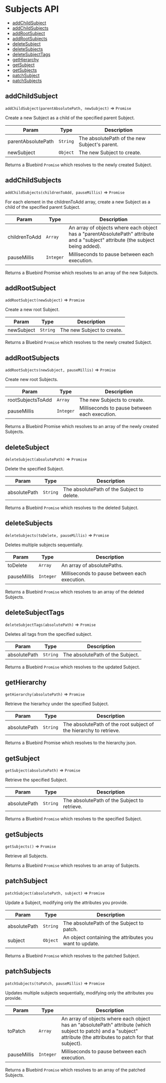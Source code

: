 # Subjects API

- [addChildSubject](#addchildsubject)
- [addChildSubjects](#addchildsubjects)
- [addRootSubject](#addrootsubject)
- [addRootSubjects](#addrootsubjects)
- [deleteSubject](#deletesubject)
- [deleteSubjects](#deletesubjects)
- [deleteSubjectTags](#deletesubjecttags)
- [getHierarchy](#gethierarchy})
- [getSubject](#getsubject)
- [getSubjects](#getsubjects)
- [patchSubject](#patchsubject)
- [patchSubjects](#patchsubjects)


## addChildSubject
`addChildSubject(parentAbsolutePath, newSubject)` => `Promise`

Create a new Subject as a child of the specified parent Subject.

| Param | Type | Description |
| --- | --- | --- |
| parentAbsolutePath | `String` | The absolutePath of the new Subject's parent. |
| newSubject | `Object` | The new Subject to create. |

Returns a Bluebird `Promise` which resolves to the newly created Subject.


## addChildSubjects
`addChildSubjects(childrenToAdd, pauseMillis)` => `Promise`

For each element in the childrenToAdd array, create a new Subject as a child
of the specified parent Subject.

| Param | Type | Description |
| --- | --- | --- |
| childrenToAdd | `Array` | An array of objects where each object has a "parentAbsolutePath" attribute and a "subject" attribute (the subject being added). |
| pauseMillis | `Integer` | Milliseconds to pause between each execution. |

Returns a Bluebird Promise which resolves to an array of the new Subjects.


## addRootSubject
`addRootSubject(newSubject)` => `Promise`

Create a new root Subject.

| Param | Type | Description |
| --- | --- | --- |
| newSubject | `String` | The new Subject to create. |

Returns a Bluebird `Promise` which resolves to the newly created Subject.


## addRootSubjects
`addRootSubjects(newSubject, pauseMillis)` => `Promise`

Create new root Subjects.

| Param | Type | Description |
| --- | --- | --- |
| rootSubjectsToAdd | `Array` | The new Subjects to create. |
| pauseMillis | `Integer` | Milliseconds to pause between each execution. |

Returns a Bluebird Promise which resolves to an array of the newly created
Subjects.


## deleteSubject
`deleteSubject(absolutePath)` => `Promise`

Delete the specified Subject.

| Param | Type | Description |
| --- | --- | --- |
| absolutePath | `String` | The absolutePath of the Subject to delete. |

Returns a Bluebird `Promise` which resolves to the deleted Subject.


## deleteSubjects
`deleteSubjects(toDelete, pauseMillis)` => `Promise`

Deletes multiple subjects sequentially.

| Param | Type | Description |
| --- | --- | --- |
| toDelete | `Array` | An array of absolutePaths. |
| pauseMillis | `Integer` | Milliseconds to pause between each execution. |

Returns a Bluebird `Promise` which resolves to an array of the deleted
Subjects.


## deleteSubjectTags
`deleteSubjectTags(absolutePath)` => `Promise`

Deletes all tags from the specified subject.

| Param | Type | Description |
| --- | --- | --- |
| absolutePath | `String` | The absolutePath of the Subject. |

Returns a Bluebird `Promise` which resolves to the updated Subject.


## getHierarchy
`getHierarchy(absolutePath)` => `Promise`

Retrieve the hierarhcy under the specified Subject.

| Param | Type | Description |
| --- | --- | --- |
| absolutePath | `String` | The absolutePath of the root subject of the hierarchy to retrieve. |

Returns a Bluebird Promise which resolves to the hierarchy json.


## getSubject
`getSubject(absolutePath)` => `Promise`

Retrieve the specified Subject.

| Param | Type | Description |
| --- | --- | --- |
| absolutePath | `String` | The absolutePath of the Subject to retrieve. |

Returns a Bluebird `Promise` which resolves to the specified Subject.


## getSubjects
`getSubjects()` => `Promise`

Retrieve all Subjects.

Returns a Bluebird `Promise` which resolves to an array of Subjects.


## patchSubject
`patchSubject(absolutePath, subject)` => `Promise`

Update a Subject, modifying only the attributes you provide.

| Param | Type | Description |
| --- | --- | --- |
| absolutePath | `String` | The absolutePath of the Subject to patch. |
| subject | `Object` | An object containing the attributes you want to update. |

Returns a Bluebird `Promise` which resolves to the patched Subject.


## patchSubjects
`patchSubjects(toPatch, pauseMillis)` => `Promise`

Updates multiple subjects sequentially, modifying only the attributes you
provide.

| Param | Type | Description |
| --- | --- | --- |
| toPatch | `Array` | An array of objects where each object has an "absolutePath" attribute (which subject to patch) and a "subject" attribute (the attributes to patch for that subject). |
| pauseMillis | `Integer` | Milliseconds to pause between each execution. |

Returns a Bluebird `Promise` which resolves to an array of the patched
Subjects.
